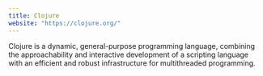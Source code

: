 ```yaml
---
title: Clojure
website: "https://clojure.org/"
---
```

Clojure is a dynamic, general-purpose programming language, combining the approachability and interactive development of a scripting language with an efficient and robust infrastructure for multithreaded programming.
